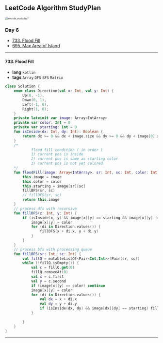 ## LeetCode Algorithm StudyPlan

<img src="/Users/alenheo/Desktop/repo/algo/assets/leetcode_study_day7.png" alt="leetcode_study_day7" style="zoom:50%;" />

### Day 6

- [733. Flood Fill](https://leetcode.com/problems/flood-fill/?envType=study-plan&id=algorithm-i)
- [695. Max Area of Island](https://leetcode.com/problems/max-area-of-island/?envType=study-plan&id=algorithm-i)

---

#### 733. Flood Fill

- **lang**  `kotlin` 
- **tags**  `Array` `DFS` `BFS` `Matrix` 

```kotlin
class Solution {
    enum class Direction(val x: Int, val y: Int) {
        Up(0, -1),
        Down(0, 1),
        Left(-1, 0),
        Right(1, 0);
    }
    private lateinit var image: Array<IntArray>
    private var color: Int = 0
    private var starting: Int = 0
    fun isInside(dx: Int, dy: Int): Boolean {
        return dx >= 0 && dx < image.size && dy >= 0 && dy < image[0].size
    }
  	/*
  			flood fill condition ( in order )
  			1) current pos is inside
  			2) current pos is same as starting color
  			3) current pos is not yet colored
  	*/
    fun floodFill(image: Array<IntArray>, sr: Int, sc: Int, color: Int): Array<IntArray> {
        this.image = image
        this.color = color
        this.starting = image[sr][sc]
        fillBFS(sr, sc)
        // fillDFS(sr, sc)
        return this.image
    }
  	// process dfs with recursive
    fun fillDFS(x: Int, y: Int) {
        if (isInside(x, y) && image[x][y] == starting && image[x][y] != color) {
            image[x][y] = color
            for (di in Direction.values()) {
                fillDFS(x + di.x, y + di.y)
            }
        }
    }
  	// process bfs with processing queue
    fun fillBFS(sr: Int, sc: Int) {
        val fillQ = mutableListOf<Pair<Int,Int>>(Pair(sr, sc))
        while (!fillQ.isEmpty()) {
            val c = fillQ.get(0)
            fillQ.removeAt(0)
            val x = c.first
            val y = c.second
            if (image[x][y] == color) continue
            image[x][y] = color
            for (di in Direction.values()) {
                val dx = x + di.x
                val dy = y + di.y
                if (isInside(dx, dy) && image[dx][dy] == starting) fillQ.add(Pair(dx, dy))
            }
            
        }
    }
}
```

---

